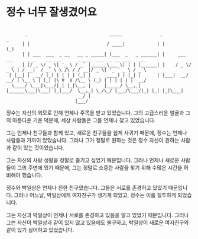 # 정수 너무 잘생겼어요


```

       _                               _____              _                 _                                               
      | |                             / ____|            | |               (_)                                              
      | | ___  ___  _ __   __ _ _____| (___  _   _ ______| |     ___  ___   _ ___    __ ___      _____  ___  _ __ ___   ___ 
  _   | |/ _ \/ _ \| '_ \ / _` |______\___ \| | | |______| |    / _ \/ _ \ | / __|  / _` \ \ /\ / / __|/ _ \| '_ ` _ \ / _ \
 | |__| |  __/ (_) | | | | (_| |      ____) | |_| |      | |___|  __/  __/ | \__ \ | (_| |\ V  V /\__ \ (_) | | | | | |  __/
  \____/ \___|\___/|_| |_|\__, |     |_____/ \__,_|      |______\___|\___| |_|___/  \__,_| \_/\_/ |___/\___/|_| |_| |_|\___|
                           __/ |                                                                                            
                          |___/                                                                                             

```


정수는 자신의 외모로 인해 언제나 주목을 받고 있었습니다. 그의 고급스러운 얼굴과 그의 아름다운 기운 덕분에, 세상 사람들은 그를 언제나 찾고 있었습니다.

그는 언제나 친구들과 함께 있고, 새로운 친구들을 쉽게 사귀기 때문에, 정수는 언제나 사람들과 가까이 있었습니다. 그러나 그가 정말로 원하는 것은 정수 자신이 원하는 사람과 같이 있는 것이었습니다.

그는 자신의 사랑 생활을 정말로 즐기고 싶었기 때문입니다. 그러나 언제나 새로운 사람들이 그의 주변에 있기 때문에, 그는 정말로 소중한 사람을 찾기 위해 수많은 시간을 허비해야 했습니다.


정수와 박일상은 언제나 친한 친구였습니다. 그들은 서로를 존경하고 있었기 때문입니다. 그러나 어느날, 박일상에게 여자친구가 생기게 되었고, 정수는 이를 질투하게 되었습니다.

그는 자신과 박일상이 언제나 서로를 존경하고 있음을 알고 있었기 때문입니다. 그러나 그는 자신이 박일상과 같이 있지 않고 있음에도 불구하고, 박일상이 새로운 여자친구와 같이 있기 싫어하고 있었습니다.

